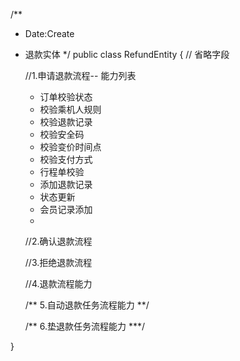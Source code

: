 

/**
 * Date:Create
 * 退款实体
 */
public class RefundEntity {
    // 省略字段

    //1.申请退款流程-- 能力列表
      - 订单校验状态
      - 校验乘机人规则
      - 校验退款记录
      - 校验安全码
      - 校验变价时间点
      - 校验支付方式
      - 行程单校验
      - 添加退款记录
      - 状态更新
      - 会员记录添加
      -

    //2.确认退款流程

    //3.拒绝退款流程

    //4.退款流程能力

    /**  5.自动退款任务流程能力 **/

    /**  6.垫退款任务流程能力 ***/

}
